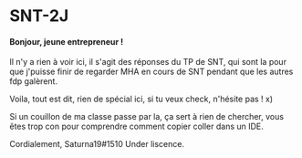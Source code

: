 # SNT-2J

#### Bonjour, jeune entrepreneur !
Il n'y a rien à voir ici, il s'agit des réponses du TP de SNT, qui sont la pour que j'puisse finir de regarder 
MHA en cours de SNT pendant que les autres fdp galèrent.

Voila, tout est dit, rien de spécial ici, si tu veux check, n'hésite pas ! x)

Si un couillon de ma classe passe par la, ça sert à rien de chercher, vous êtes trop con pour comprendre comment copier coller dans un IDE.


Cordialement, 
Saturna19#1510
Under liscence.
